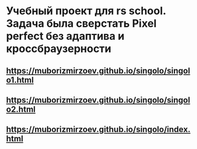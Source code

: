 # Учебный проект для rs school.  Задача была сверстать Pixel perfect без адаптива и кроссбраузерности
## https://muborizmirzoev.github.io/singolo/singolo1.html

## https://muborizmirzoev.github.io/singolo/singolo2.html

## https://muborizmirzoev.github.io/singolo/index.html

